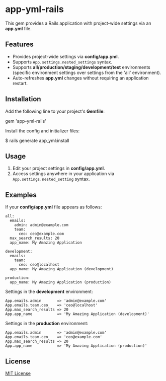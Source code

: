 # app-yml-rails

This gem provides a Rails application with project-wide settings via an **app.yml** file.

## Features

- Provides project-wide settings via **config/app.yml**.
- Supports `App.settings.nested_settings` syntax.
- Supports **all/production/staging/development/test** environments (specific environment settings over settings from the 'all' environment).
- Auto-refreshes **app.yml** changes without requiring an application restart.

## Installation

Add the following line to your project's **Gemfile**:

  gem 'app-yml-rails'

Install the config and initializer files:

  $ rails generate app_yml:install

## Usage

1. Edit your project settings in **config/app.yml**.
2. Access settings anywhere in your application via `App.settings.nested_setting` syntax.

## Examples

If your **config/app.yml** file appears as follows:

    all:
      emails:
        admin: admin@example.com
        team:
          ceo: ceo@example.com
      max_search_results: 20
      app_name: My Amazing Application

    development:
      emails:
        team:
          ceo: ceo@localhost
      app_name: My Amazing Application (development)

    production:
      app_name: My Amazing Application (production)

Settings in the **development** environment:

    App.emails.admin       => 'admin@example.com'
    App.emails.team.ceo    => 'ceo@localhost'
    App.max_search_results => 20
    App.app_name           => 'My Amazing Application (development)'

Settings in the **production** environment:

    App.emails.admin       => 'admin@example.com'
    App.emails.team.ceo    => 'ceo@example.com'
    App.max_search_results => 20
    App.app_name           => 'My Amazing Application (production)'

## License

[MIT License](https://github.com/thinkswan/app-yml-rails/blob/master/MIT-LICENSE)
